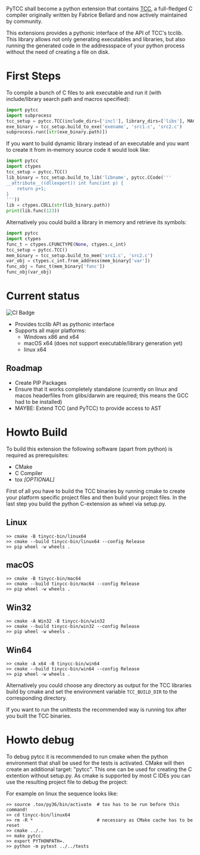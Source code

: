 PyTCC shall become a python extension that contains 
[TCC](https://en.wikipedia.org/wiki/Tiny_C_Compiler), 
a full-fledged C compiler originally written by Fabrice Bellard and
now actively maintained by community.

This extensions provides a pythonic interface of the API
of TCC's tcclib. This library allows not only generating executables and 
libraries, but also running the generated code in the addressspace
of your python process without the need of creating a file on disk.


# First Steps


To compile a bunch of C files to ank executable and run it (with include/library
search path and macros specified):
```python
import pytcc
import subprocess
tcc_setup = pytcc.TCC(include_dirs=['incl'], library_dirs=['libs'], MACRO="value")
exe_binary = tcc_setup.build_to_exe('exename', 'src1.c', 'src2.c')
subprocess.run([str(exe_binary.path)])
```

If you want to build dynamic library instead of an executable and you want
to create it from in-memory source code it would look like:
```python
import pytcc
import ctypes
tcc_setup = pytcc.TCC()
lib_binary = tcc_setup.build_to_lib('libname', pytcc.CCode('''
__attribute__((dllexport)) int func(int p) { 
    return p+1; 
}
'''))
lib = ctypes.CDLL(str(lib_binary.path))
print(lib.func(123))
```

Alternatively you could build a library in memory and retrieve its symbols:
```python
import pytcc
import ctypes
func_t = ctypes.CFUNCTYPE(None, ctypes.c_int)
tcc_setup = pytcc.TCC()
mem_binary = tcc_setup.build_to_mem('src1.c', 'src2.c')
var_obj = ctypes.c_int.from_address(mem_binary['var'])
func_obj = func_t(mem_binary['func'])
func_obj(var_obj)
```


# Current status

![CI Badge](https://github.com/mrh1997/pytcc/workflows/Build%20pytcc%20and%20run%20unittests/badge.svg "Status of CI run of head")

* Provides tcclib API as pythonic interface
* Supports all major platforms:
   * Windows x86 and x64
   * macOS x64 (does not support executable/library generation yet)
   * linux x64

## Roadmap
* Create PIP Packages
* Ensure that it works completely standalone (currently on linux and macos
  headerfiles from glibs/darwin are required; this means the GCC had to be 
  installed)
* MAYBE: Extend TCC (and PyTCC) to provide access to AST


# Howto Build

To build this extension the following software (apart from python) is
required as prerequisites:
* CMake
* C Compiler
* tox *[OPTIONAL]*

First of all you have to build the TCC binaries by running cmake to
create your platform specific project files and then build your project
files. In the last step you build the python C-extension as wheel via setup.py.

## Linux
```
>> cmake -B tinycc-bin/linux64
>> cmake --build tinycc-bin/linux64 --config Release
>> pip wheel -w wheels .
```

## macOS
```
>> cmake -B tinycc-bin/mac64
>> cmake --build tinycc-bin/mac64 --config Release
>> pip wheel -w wheels .
```

## Win32
```
>> cmake -A Win32 -B tinycc-bin/win32
>> cmake --build tinycc-bin/win32 --config Release
>> pip wheel -w wheels .
```

## Win64
```
>> cmake -A x64 -B tinycc-bin/win64
>> cmake --build tinycc-bin/win64 --config Release
>> pip wheel -w wheels .
```

Alternatively you could choose any directory as output for the TCC libraries
build by cmake and set the environment variable ``TCC_BUILD_DIR`` to the 
corresponding directory.

If you want to run the unittests the recommended way is running tox after you
built the TCC binaries.


# Howto debug

To debug pytcc it is recommended to run cmake when the python environment
that shall be used for the tests is activated.
CMake will then create an additional target: "pytcc".
This one can be used for creating the C extention without setup.py.
As cmake is supported by most C IDEs you can use the resulting project file
to debug the project:

For example on linux the sequence looks like:
```
>> source .tox/py36/bin/activate  # tox has to be run before this command!
>> cd tinycc-bin/linux64
>> rm -R *                        # necessary as CMake cache has to be reset
>> cmake ../..
>> make pytcc
>> export PYTHONPATH=.
>> python -m pytest ../../tests
```